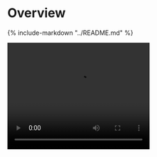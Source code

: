 # Overview

{% include-markdown "../README.md" %}

<video width="320" height="240" controls>
    <source src="./media/FastlyWebsocketPOC.mp4" type="video/mp4">
</video>